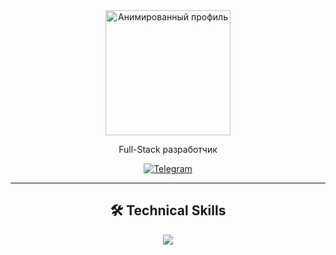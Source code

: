 <div align="center">
<img src="https://i.imgur.com/4ZjUIMB.gif" alt="Анимированный профиль" width="200"/>
<p>Full-Stack разработчик</p>

  <a href="https://t.me/denis_20_07" target="_blank">
    <img src="https://img.shields.io/badge/Telegram-2CA5E0?style=for-the-badge&logo=telegram&logoColor=white" alt="Telegram"/>
  </a>



---

## 🛠 Technical Skills
<p>
  <a href="https://skillicons.dev">
    <img src="https://skillicons.dev/icons?i=dotnet,unity,cs,js,python,html,php,react,angular,azure,css,bootstrap,docker"/>
  </a>
</p>
</div>
